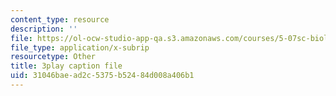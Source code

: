 ```yaml
---
content_type: resource
description: ''
file: https://ol-ocw-studio-app-qa.s3.amazonaws.com/courses/5-07sc-biological-chemistry-i-fall-2013/31046baead2c5375b52484d008a406b1_ziJc5pSF5aM.vtt
file_type: application/x-subrip
resourcetype: Other
title: 3play caption file
uid: 31046bae-ad2c-5375-b524-84d008a406b1
---
```


